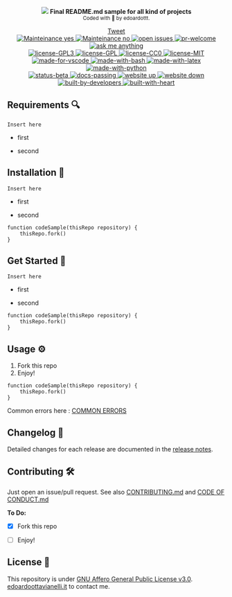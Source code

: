 
<p align="center">
  <!-- logo -->
  <img src="https://github.com/edoardottt/READMENATOR/blob/master/images/logo.png">
  <b>Final README.md sample for all kind of projects</b><br>
  <sub>
    Coded with 💙 by edoardottt.
  </sub>
</p>
<!-- badges -->
<p align="center">
  <!--Tweet button-->
  <a class="twitter-share-button"
    href="https://twitter.com/intent/tweet?text=https://github.com/edoardottt/READMENATOR"
    data-size="large">Tweet
  </a>
  <br>
    <!-- mainteinance -->
      <a href="https://edoardoottavianelli.it">
        <img src="https://github.com/edoardottt/READMENATOR/blob/master/images/maintained-yes.svg" alt="Mainteinance yes" />
      </a>
      <a href="https://edoardoottavianelli.it">
        <img src="https://github.com/edoardottt/READMENATOR/blob/master/images/maintained-no.svg" alt="Mainteinance no" />
      </a>
    <!-- open-issues -->
      <a href="https://edoardoottavianelli.it">
        <img src="https://github.com/edoardottt/READMENATOR/blob/master/images/issues-0-open.svg" alt="open issues" />
      </a>
  
  <!-- pr-welcome -->
  <a href="https://edoardoottavianelli.it">
    <img src="https://github.com/edoardottt/READMENATOR/blob/master/images/pr-welcome.svg" alt="pr-welcome" />
  </a>
  <!-- ask-me-anything -->
  <a href="https://edoardoottavianelli.it">
    <img src="https://github.com/edoardottt/READMENATOR/blob/master/images/ask-me-anything.svg" alt="ask me anything" />
  </a>


  <br>

  <!-- license GPLv3.0 -->
  <a href="https://github.com/edoardottt/READMENATOR/blob/master/LICENSE">
    <img src="https://github.com/edoardottt/READMENATOR/blob/master/images/license-GPL3.svg" alt="license-GPL3" />
  </a>
  <!-- license GPL -->
  <a href="https://github.com/edoardottt/READMENATOR/blob/master/LICENSE">
    <img src="https://github.com/edoardottt/READMENATOR/blob/master/images/license-GPL.svg" alt="license-GPL" />
  </a>
    <!-- license CC0 -->
  <a href="https://github.com/edoardottt/READMENATOR/blob/master/LICENSE">
    <img src="https://github.com/edoardottt/READMENATOR/blob/master/images/license-CC0.svg" alt="license-CC0" />
  </a>
    <!-- license MIT -->
  <a href="https://github.com/edoardottt/READMENATOR/blob/master/LICENSE">
    <img src="https://github.com/edoardottt/READMENATOR/blob/master/images/license-MIT.svg" alt="license-MIT" />
  </a>


  <br>

  <!-- made for vscode -->
  <a href="https://github.com/edoardottt/READMENATOR">
    <img src="https://github.com/edoardottt/READMENATOR/blob/master/images/made-for-vscode.svg" alt="made-for-vscode" />
  </a>
  <!-- made with bash -->
  <a href="https://github.com/edoardottt/READMENATOR">
    <img src="https://github.com/edoardottt/READMENATOR/blob/master/images/made-with-bash.svg" alt="made-with-bash" />
  </a>
    <!-- made with latex -->
  <a href="https://github.com/edoardottt/READMENATOR">
    <img src="https://github.com/edoardottt/READMENATOR/blob/master/images/made-with-latex.svg" alt="made-with-latex" />
  </a>
    <!-- made with python -->
  <a href="https://github.com/edoardottt/READMENATOR">
    <img src="https://github.com/edoardottt/READMENATOR/blob/master/images/made-with-python.svg" alt="made-with-python" />
  </a>

  <br>

  <!-- status beta -->
  <a href="https://github.com/edoardottt/READMENATOR">
    <img src="https://github.com/edoardottt/READMENATOR/blob/master/images/status-beta.svg" alt="status-beta" />
  </a>
    <!-- docs-passing -->
  <a href="https://github.com/edoardottt/READMENATOR">
    <img src="https://github.com/edoardottt/READMENATOR/blob/master/images/docs-passing.svg" alt="docs-passing" />
  </a>
  <!-- website-up -->
  <a href="https://github.com/edoardottt/READMENATOR">
    <img src="https://github.com/edoardottt/READMENATOR/blob/master/images/website-up.svg" alt="website up" />
  </a>
  <!-- website down -->
  <a href="https://github.com/edoardottt/READMENATOR">
    <img src="https://github.com/edoardottt/READMENATOR/blob/master/images/website-down.svg" alt="website down" />
  </a>

<br>

  <!-- built-by-dev -->
  <a href="https://github.com/edoardottt/READMENATOR">
    <img src="https://github.com/edoardottt/READMENATOR/blob/master/images/built-by-developers.svg" alt="built-by-developers" />
  </a>
  <!-- built-with-heart -->
  <a href="https://github.com/edoardottt/READMENATOR">
    <img src="https://github.com/edoardottt/READMENATOR/blob/master/images/built-with-heart.svg" alt="built-with-heart" />
  </a>

</p>

Requirements 🔍
----------

`
Insert here
`
  - first
  
  - second

Installation 📡
----------

`
Insert here
`
  - first
  
  - second
  
```
function codeSample(thisRepo repository) {
    thisRepo.fork()
}
```

Get Started 🎉
----------

`
Insert here
`
  - first
  
  - second

```
function codeSample(thisRepo repository) {
    thisRepo.fork()
}
```

Usage ⚙️
-------

1. Fork this repo
2. Enjoy!

```
function codeSample(thisRepo repository) {
    thisRepo.fork()
}
```


Common errors here : [COMMON ERRORS](https://github.com/edoardottt/READMENATOR/blob/master/COMMON_ERRORS.md)

Changelog 📌
-------
Detailed changes for each release are documented in the [release notes](https://github.com/edoardottt/READMENATOR/releases).

Contributing 🛠
-------

Just open an issue/pull request. See also [CONTRIBUTING.md](https://github.com/edoardottt/READMENATOR/blob/master/CONTRIBUTING.md) and [CODE OF CONDUCT.md](https://github.com/edoardottt/READMENATOR/blob/master/CODE_OF_CONDUCT.md)

**To Do:**

- [x] Fork this repo
- [ ] Enjoy!


License 📝
-------

This repository is under [GNU Affero General Public License v3.0](https://github.com/edoardottt/READMENATOR/blob/master/LICENSE).  
[edoardoottavianelli.it](https://www.edoardoottavianelli.it) to contact me.
